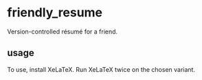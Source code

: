 # friendly_resume
Version-controlled résumé for a friend.

## usage
To use, install XeLaTeX. 
Run XeLaTeX twice on the chosen variant. 
